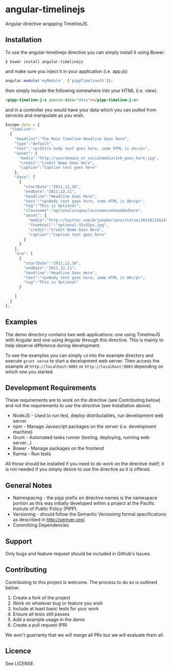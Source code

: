 angular-timelinejs
==================

Angular directive wrapping TimelineJS.

Installation
------------

To use the angular-timelinejs directive you can simply install it using Bower:

```
$ bower install angular-timelinejs
```

and make sure you inject it in your application (i.e. app.js):

```javascript
angular.module('myModule', ['pippTimelineJS']);
```

then simply include the following somewhere into your HTML (i.e. view).

```html
<pipp-timeline-j-s source-data="data"></pipp-timeline-j-s>
```

and in a controller you would have your data which you can pulled from services and manipulate as you wish.

```javascript
$scope.data = {
  "timeline":
  {
    "headline":"The Main Timeline Headline Goes here",
    "type":"default",
    "text":"<p>Intro body text goes here, some HTML is ok</p>",
    "asset": {
      "media":"http://yourdomain_or_socialmedialink_goes_here.jpg",
      "credit":"Credit Name Goes Here",
      "caption":"Caption text goes here"
    },
    "date": [
      {
        "startDate":"2011,12,10",
        "endDate":"2011,12,11",
        "headline":"Headline Goes Here",
        "text":"<p>Body text goes here, some HTML is OK</p>",
        "tag":"This is Optional",
        "classname":"optionaluniqueclassnamecanbeaddedhere",
        "asset": {
          "media":"http://twitter.com/ArjunaSoriano/status/164181156147900416",
          "thumbnail":"optional-32x32px.jpg",
          "credit":"Credit Name Goes Here",
          "caption":"Caption text goes here"
        }
      }
    ],
    "era": [
      {
        "startDate":"2011,12,10",
        "endDate":"2011,12,11",
        "headline":"Headline Goes Here",
        "text":"<p>Body text goes here, some HTML is OK</p>",
        "tag":"This is Optional"
      }

    ]
  }
};
```

Examples
--------

The demo directory contains two web applications: one using TimelineJS with Angular and one using Angular through this directive. This is mainly to help observe difference during development.

To see the examples you can simply `cd` into the example directory and execute `grunt serve` to start a development web server. Then access the example at `http://localhost:9002` or `http://localhost:9003` depending on which one you started.


Development Requirements
------------------------

These requirements are to work *on* the directive (see Contributing below) and not the requirements to *use* the directive (see Installation above).

* NodeJS - Used to run test, deploy distributables, run development web server
* npm - Manage Javascript packages on the server (i.e. development machine)
* Grunt - Automated tasks runner (testing, deploying, running web server...)
* Bower - Manage packages on the frontend
* Karma - Run tests

All those should be installed if you need to do work on the directive itself; it is not needed if you simply desire to use the directive as it is offered.

General Notes
-------------

* Namespacing - the pipp prefix on directive names is the namespace portion as this was initially developed within a project at the Pacific Insitute of Public Policy (PiPP).
* Versioning - should follow the Semantic Versioning formal specifications as described in http://semver.org/.
* Committing Dependencies

Support
-------

Only bugs and feature request should be included in Github's Issues.

Contributing
------------

Contributing to this project is welcome. The process to do so is outlined below:

1. Create a fork of the project
2. Work on whatever bug or feature you wish
3. Include at least basic tests for your work
4. Ensure all tests still passes
5. Add a example usage in the demo
6. Create a pull request (PR)

We won't guarranty that we will merge all PRs but we will evaluate them all.

Licence
-------

See LICENSE.
